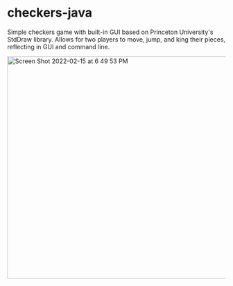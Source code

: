 # checkers-java
Simple checkers game with built-in GUI based on Princeton University's StdDraw library. Allows for two players to move, jump, and king their pieces, reflecting in GUI and command line.

<img width="512" alt="Screen Shot 2022-02-15 at 6 49 53 PM" src="https://user-images.githubusercontent.com/42950882/154170141-daf12788-3cd5-4139-a893-79e7aacd6530.png">
